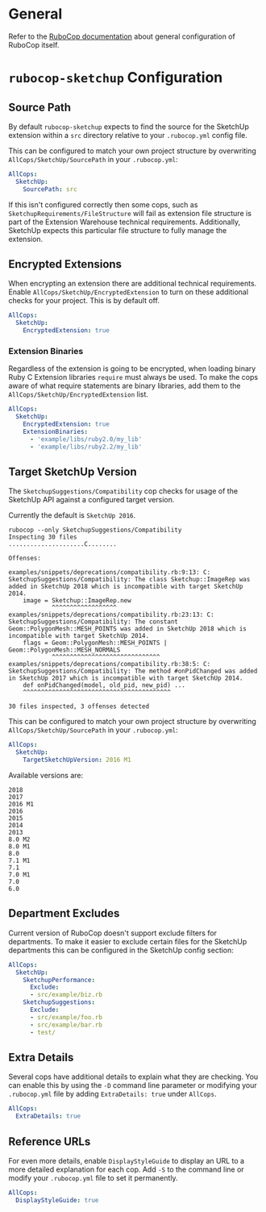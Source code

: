 # General

Refer to the [RuboCop documentation](https://github.com/rubocop-hq/rubocop/blob/master/manual/configuration.md) about general configuration of RuboCop itself.

# `rubocop-sketchup` Configuration

## Source Path

By default `rubocop-sketchup` expects to find the source for the SketchUp extension within a `src` directory relative to your `.rubocop.yml` config file.

This can be configured to match your own project structure by overwriting `AllCops/SketchUp/SourcePath` in your `.rubocop.yml`:

```yml
AllCops:
  SketchUp:
    SourcePath: src
```

If this isn't configured correctly then some cops, such as `SketchupRequirements/FileStructure` will fail as extension file structure is part of the Extension Warehouse technical requirements. Additionally, SketchUp expects this particular file structure to fully manage the extension.

## Encrypted Extensions

When encrypting an extension there are additional technical requirements.
Enable `AllCops/SketchUp/EncryptedExtension` to turn on these additional checks
for your project. This is by default off.

```yml
AllCops:
  SketchUp:
    EncryptedExtension: true
```

### Extension Binaries

Regardless of the extension is going to be encrypted, when loading binary
Ruby C Extension libraries `require` must always be used. To make the cops
aware of what require statements are binary libraries, add them to the
`AllCops/SketchUp/EncryptedExtension` list.

```yml
AllCops:
  SketchUp:
    EncryptedExtension: true
    ExtensionBinaries:
      - 'example/libs/ruby2.0/my_lib'
      - 'example/libs/ruby2.2/my_lib'
```

## Target SketchUp Version

The `SketchupSuggestions/Compatibility` cop checks for usage of the SketchUp API against a configured target version.

Currently the default is `SketchUp 2016`.

```
rubocop --only SketchupSuggestions/Compatibility
Inspecting 30 files
.....................C........

Offenses:

examples/snippets/deprecations/compatibility.rb:9:13: C: SketchupSuggestions/Compatibility: The class Sketchup::ImageRep was added in SketchUp 2018 which is incompatible with target SketchUp 2014.
    image = Sketchup::ImageRep.new
            ^^^^^^^^^^^^^^^^^^
examples/snippets/deprecations/compatibility.rb:23:13: C: SketchupSuggestions/Compatibility: The constant Geom::PolygonMesh::MESH_POINTS was added in SketchUp 2018 which is incompatible with target SketchUp 2014.
    flags = Geom::PolygonMesh::MESH_POINTS | Geom::PolygonMesh::MESH_NORMALS
            ^^^^^^^^^^^^^^^^^^^^^^^^^^^^^^
examples/snippets/deprecations/compatibility.rb:38:5: C: SketchupSuggestions/Compatibility: The method #onPidChanged was added in SketchUp 2017 which is incompatible with target SketchUp 2014.
    def onPidChanged(model, old_pid, new_pid) ...
    ^^^^^^^^^^^^^^^^^^^^^^^^^^^^^^^^^^^^^^^^^

30 files inspected, 3 offenses detected
```

This can be configured to match your own project structure by overwriting `AllCops/SketchUp/SourcePath` in your `.rubocop.yml`:

```yml
AllCops:
  SketchUp:
    TargetSketchUpVersion: 2016 M1
```

Available versions are:

```
2018
2017
2016 M1
2016
2015
2014
2013
8.0 M2
8.0 M1
8.0
7.1 M1
7.1
7.0 M1
7.0
6.0
```

## Department Excludes

Current version of RuboCop doesn't support exclude filters for departments. To make it easier to exclude certain files for the SketchUp departments this can be configured in the SketchUp config section:

```yml
AllCops:
  SketchUp:
    SketchupPerformance:
      Exclude:
      - src/example/biz.rb
    SketchupSuggestions:
      Exclude:
      - src/example/foo.rb
      - src/example/bar.rb
      - test/
```

## Extra Details

Several cops have additional details to explain what they are checking. You can
enable this by using the `-D` command line parameter or modifying your
`.rubocop.yml` file by adding `ExtraDetails: true` under `AllCops`.

```yml
AllCops:
  ExtraDetails: true
```

## Reference URLs

For even more details, enable `DisplayStyleGuide` to display an URL to a more
detailed explanation for each cop. Add `-S` to the command line or modify
your `.rubocop.yml` file to set it permanently.

```yml
AllCops:
  DisplayStyleGuide: true
```
